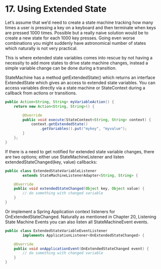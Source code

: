 # 17. Using Extended State

Let’s assume that we’d need to create a state machine tracking how many times a user is pressing a key on a keyboard and then terminate when keys are pressed 1000 times. Possible but a really naive solution would be to create a new state for each 1000 key presses. Going even worse combinations you might suddenly have astronomical number of states which naturally is not very practical.

This is where extended state variables comes into rescue by not having a necessity to add more states to drive state machine changes, instead a simple variable change can be done during a transition.

StateMachine has a method getExtendedState() which returns an interface ExtendedState which gives an access to extended state variables. You can access variables directly via a state machine or StateContext during a callback from actions or transitions.

```java
public Action<String, String> myVariableAction() {
    return new Action<String, String>() {

        @Override
        public void execute(StateContext<String, String> context) {
            context.getExtendedState()
                .getVariables().put("mykey", "myvalue");
        }
    };
}
```

If there is a need to get notified for extended state variable changes, there are two options; either use StateMachineListener and listen extendedStateChanged(key, value) callbacks:

```java
public class ExtendedStateVariableListener
        extends StateMachineListenerAdapter<String, String> {

    @Override
    public void extendedStateChanged(Object key, Object value) {
        // do something with changed variable
    }
}
```

Or implement a Spring Application context listeners for OnExtendedStateChanged. Naturally as mentioned in Chapter 20, Listening State Machine Events you can also listen all StateMachineEvent events.

```java
public class ExtendedStateVariableEventListener
        implements ApplicationListener<OnExtendedStateChanged> {

    @Override
    public void onApplicationEvent(OnExtendedStateChanged event) {
        // do something with changed variable
    }
}
```